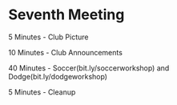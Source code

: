 # Seventh Meeting

5 Minutes - Club Picture

10 Minutes - Club Announcements

40 Minutes - Soccer(bit.ly/soccerworkshop)
         and
         Dodge(bit.ly/dodgeworkshop)

5 Minutes - Cleanup

